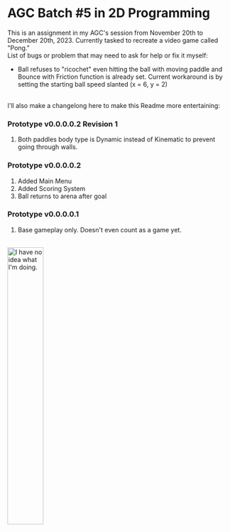 <h1>AGC Batch #5 in 2D Programming</h1>
This is an assignment in my AGC's session from November 20th to December 20th, 2023. Currently tasked to recreate a video game called "Pong."
<br>
List of bugs or problem that may need to ask for help or fix it myself:
<ul>
  <li>Ball refuses to "ricochet" even hitting the ball with moving paddle and Bounce with Friction function is already set. Current workaround is by setting the starting ball speed slanted (x = 6, y = 2)</li>
</ul>
<br>
I'll also make a changelong here to make this Readme more entertaining:
<h3>Prototype v0.0.0.0.2 Revision 1</h3>
<ol>
  <li>Both paddles body type is Dynamic instead of Kinematic to prevent going through walls.</li>
</ol>
<h3>Prototype v0.0.0.0.2</h3>
<ol>
  <li>Added Main Menu</li>
  <li>Added Scoring System</li>
  <li>Ball returns to arena after goal</li>
</ol>
<h3>Prototype v0.0.0.0.1</h3>
<ol>
  <li>Base gameplay only. Doesn't even count as a game yet.</li>
</ol>
<br>
<img src="https://i.kym-cdn.com/photos/images/newsfeed/000/234/765/b7e.jpg" alt="I have no idea what I'm doing." width="40%">
